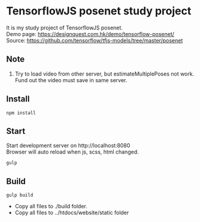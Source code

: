 # TensorflowJS posenet study project
It is my study project of TensorflowJS posenet.<br>
Demo page: https://designquest.com.hk/demo/tensorflow-posenet/<br>
Source: https://github.com/tensorflow/tfjs-models/tree/master/posenet

## Note
1. Try to load video from other server, but estimateMultiplePoses not work. Fund out the video must save in same server.

## Install
    npm install
    
## Start
Start development server on http://localhost:8080<br>
Browser will auto reload when js, scss, html changed.

    gulp

## Build

    gulp build

- Copy all files to ./build folder.
- Copy all files to ../htdocs/website/static folder

